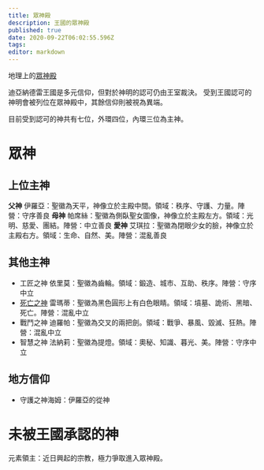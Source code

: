 ```yaml
---
title: 眾神殿
description: 王國的眾神殿
published: true
date: 2020-09-22T06:02:55.596Z
tags: 
editor: markdown
---
```


地理上的[眾神殿](/地理/眾神殿)

迪亞納德雷王國是多元信仰，但對於神明的認可仍由王室裁決。
受到王國認可的神明會被列位在眾神殿中，其餘信仰則被視為異端。

目前受到認可的神共有七位，外環四位，內環三位為主神。

# 眾神
## 上位主神
**父神** 伊羅亞：聖徽為天平，神像立於主殿中間。領域：秩序、守護、力量。陣營：守序善良
**母神** 帕席絲：聖徽為側臥聖女圖像，神像立於主殿左方。領域：光明、慈愛、團結。陣營：中立善良
**愛神** 艾琪拉：聖徽為閉眼少女的臉，神像立於主殿右方。領域：生命、自然、美。陣營：混亂善良

## 其他主神 
- 工匠之神 依里莫：聖徽為齒輪。領域：鍛造、城市、互助、秩序。陣營：守序中立
- [死亡之神](/組織/死亡之神) 雷瑪蒂：聖徽為黑色圓形上有白色眼睛。領域：墳墓、詭術、黑暗、死亡。陣營：混亂中立
- 戰鬥之神 迪羅帕：聖徽為交叉的兩把劍。領域：戰爭、暴風、毀滅、狂熱。陣營：混亂中立
- 智慧之神 法納莉：聖徽為提燈。領域：奧秘、知識、暮光、美。陣營：守序中立

## 地方信仰
- 守護之神海姆：伊羅亞的從神

# 未被王國承認的神
元素領主：近日興起的宗教，極力爭取進入眾神殿。
